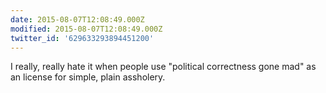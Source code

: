 ```yaml
---
date: 2015-08-07T12:08:49.000Z
modified: 2015-08-07T12:08:49.000Z
twitter_id: '629633293894451200'
---
```


  I really, really hate it when people use "political correctness gone mad" as an license for simple, plain assholery.
